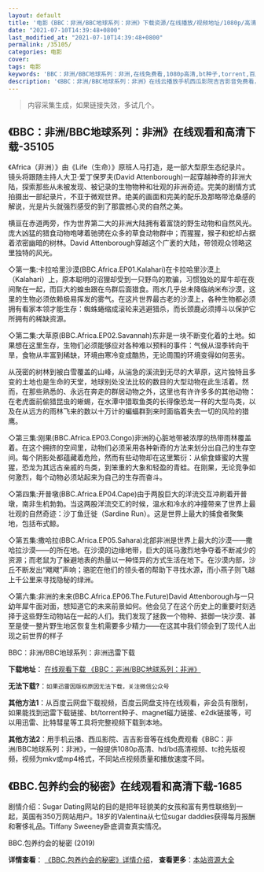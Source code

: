 ```yaml
---
layout: default
title: '电影《BBC：非洲/BBC地球系列：非洲》下载资源/在线播放/视频地址/1080p/高清/蓝光'
date: "2021-07-10T14:39:48+0800"
last_modified_at: "2021-07-10T14:39:48+0800"
permalink: /35105/
categories: 电影
cover:
tags: 电影
keywords: 'BBC：非洲/BBC地球系列：非洲,在线免费看,1080p高清,bt种子,torrent,百度云盘,magnet,磁力链,迅雷下载资源'
description: '《BBC：非洲/BBC地球系列：非洲》在线云播放手机西瓜影院吉吉影音免费看，1080p高清bd/hd未删减完整版和tc抢先枪版，mkv/mp4格式，附带bt/torrent种子、magnet/磁力链、百度云盘、网盘资源迅雷下载链接'
---
```


>内容采集生成，如果链接失效，多试几个。


## 《BBC：非洲/BBC地球系列：非洲》在线观看和高清下载-35105

《Africa（非洲）》由《Life（生命）》原班人马打造，是一部大型原生态纪录片。镜头将跟随主持人大卫&middot;爱丁保罗夫(David Attenborough)一起穿越神奇的非洲大陆，探索那些从未被发现、被记录的生物物种和壮观的非洲奇迹。完美的剧情方式拍摄出一部纪录片，不亚于微观世界。绝美的画面和完美的配乐及那略带沧桑感的解说，光是片头就强烈感受的到了那震撼心灵的自然之美。</p>横亘在赤道两旁，作为世界第二大的非洲大陆拥有着富饶的野生动物和自然风光。庞大凶猛的猎食动物咆哮着驰骋在众多的草食动物群中；而猩猩，猴子和蛇却占据着浓密幽暗的树林。David Attenborough穿越这个广袤的大陆，带领观众领略这里独特的风光。</p>◇第一集:卡拉哈里沙漠(BBC.Africa.EP01.Kalahari)在卡拉哈里沙漠上（Kalahari）上，原本聪明的沼狸却受到一只野鸟的欺骗，习惯独处的犀牛却在夜间聚在一起，而巨大的蝗虫跟在鸟群后面猎食。雨水几乎总未降临纳米布沙漠，这里的生物必须依赖极易挥发的雾气。在这片世界最古老的沙漠上，各种生物都必须拥有看家本领才能生存：蜘蛛蜷缩成滚轮来逃避猎杀，而长颈鹿必须搏斗以保护它所拥有的稀缺资源。</p>◇第二集:大草原(BBC.Africa.EP02.Savannah)东非是一块不断变化着的土地。如果想在这里生存，生物们必须能够应对各种难以预料的事件：气候从湿季转向干旱，食物从丰富到稀缺，环境由寒冷变成酷热，无论周围的环境变得如何恶劣。</p>从茂密的树林到被白雪覆盖的山峰，从湍急的溪流到无尽的大草原，这片独特且多变的土地也是生命的天堂，地球别处没法比较的数目的大型动物在此生活着。然而，在那些熟悉的、永远在奔走的群居动物之外，这里也有许许多多的其他动物：在老虎面前偷猎昆虫的蜥蜴，在水潭中猎取鱼类的长得像恐龙一样的大型鸟类，以及在从远方的雨林飞来的数以十万计的蝙蝠群到来时面临着失去一切的风险的猎鹰。</p>◇第三集:刚果(BBC.Africa.EP03.Congo)非洲的心脏地带被浓厚的热带雨林覆盖着。在这个拥挤的空间里，动物们必须采用各种新奇的方法来划分出自己的生存空间。每个阴影处都蕴藏着危险，然而有些动物却在这里繁衍：从偷食蜂蜜的大猩猩，恐龙为其远古亲戚的鸟类，到笨重的大象和轻盈的青蛙。在刚果，无论竞争如何激烈，每个动物必须站起来为自己的生存而奋斗。</p>◇第四集:开普墩(BBC.Africa.EP04.Cape)由于两股巨大的洋流交互冲刷着开普墩，南非生机勃勃。当这两股洋流交汇的时候，温水和冷水的冲撞带来了世界上最壮观的自然奇迹：沙丁鱼迁徙（Sardine Run）。这是世界上最大的捕食者聚集地，包括布式鲸。</p>◇第五集:撒哈拉(BBC.Africa.EP05.Sahara)北部非洲是世界上最大的沙漠——撒哈拉沙漠&mdash;—的所在地。在沙漠的边缘地带，巨大的斑马激烈地争夺着不断减少的资源；而老鼠为了躲避地表的热量以一种怪异的方式生活在地下。在沙漠内部，沙丘不断发出&ldquo;飕飕”声响；骆驼在他们的领头者的帮助下寻找水源，而小燕子则飞越上千公里来寻找隐秘的绿洲。</p>◇第六集:非洲的未来(BBC.Africa.EP06.The.Future)David Attenborough与一只幼年犀牛面对面，想知道它的未来前景如何。他会见了在这个历史上的重要时刻选择于这些野生动物站在一起的人们。我们发现了拯救一个物种、抵御一块沙漠、甚至是使一整片野生地区恢复生机需要多少精力&mdash;—在这其中我们领会到了现代人出现之前世界的样子


BBC：非洲/BBC地球系列：非洲迅雷下载

**下载地址**： [在线观看下载 《BBC：非洲/BBC地球系列：非洲》](https://www.993dy.com//vod-detail-id-13858.html) 


**无法下载?**：`如果迅雷因版权原因无法下载，关注微信公众号 `

**其他方法1**：从百度云网盘下载视频，百度云网盘支持在线观看，非会员有限制，如果能找到迅雷下载链接、bt/torrent种子、magnet磁力链接、e2dk链接等，可以用迅雷、比特彗星等工具将完整视频下载到本地。

**其他方法2**：用手机云播、西瓜影院、吉吉影音等在线免费观看《BBC：非洲/BBC地球系列：非洲》，一般提供1080p高清、hd/bd高清视频、tc抢先版视频，视频为mkv或mp4格式，不同站点视频质量和播放速度不同。


## 《BBC.包养约会的秘密》在线观看和高清下载-1685

剧情介绍：Sugar Dating网站的目的是把年轻貌美的女孩和富有男性联络到一起，英国有350万网站用户。18岁的Valentina从七位sugar daddies获得每月报酬和奢侈礼品。Tiffany Sweeney卧底调查真实情况。


BBC.包养约会的秘密 (2019)

**详情查看**： [《BBC.包养约会的秘密》详情介绍](/movie/1685/)， **查看更多**：[本站资源大全](/movie/t/all/)

